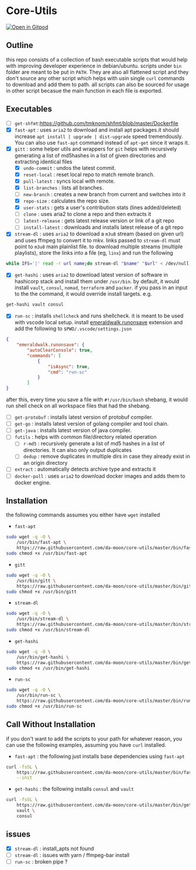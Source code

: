 # Core-Utils

[![Open in Gitpod](https://gitpod.io/button/open-in-gitpod.svg)](https://gitpod.io#https://github.com/da-moon/core-utils)

## Outline

this repo consists of a collection of bash executable scripts that would help with improving developer experience in debian/ubuntu.
scripts under `bin` folder are meant to be put in `PATH`. 
They are also all flattened script and they don't source
any other script which helps with usin single `curl` commands to download and add them to path. 
all scripts can also be sourced for usage in other script becasue the main function in each file is exported.

## Executables

- [ ] `get-shfmt`:https://github.com/tmknom/shfmt/blob/master/Dockerfile
- [x] `fast-apt` : uses `aria2`  to download and install apt packages.it should increase `apt install | upgrade | dist-upgrade` 
speed tremendously. You can also use `fast-apt` command instead of `apt-get` since it wraps it. 
- [x] `gitt` : some helper utils and wrappers for `git`
helps with recursively generating a list of md5hashes in a list of given directories and extracting identical files
    - [x] `undo-commit` : undos the latest commit.
    - [x] `reset-local` : reset local repo to match remote branch.
    - [x] `pull-latest` : syncs local with remote.
    - [x] `list-branches` : lists all branches.
    - [ ] `new-branch` : creates a new branch from current and switches into it
    - [x] `repo-size` : calculates the repo size.
    - [x] `user-stats` : gets a user's contribution stats (lines added/deleted)
    - [ ] `clone` : uses aria2 to clone a repo and then extracts it
    - [ ] `latest-release` : gets latest release version or link of a git repo
    - [ ] `install-latest` : downloads and installs latest release of a git repo
- [x] `stream-dl` : uses `aria2` to download a `m3u8` stream (based on given url) and uses ffmpeg to convert it to mkv.
links passed to `stream-dl` must point to `m3u8` main plainlist file. to download multiple streams (multiple playlists),
store the links into a file (eg, `linx`) and run the following 

```bash
while IFS='|' read -r url name;do stream-dl "$name" "$url" < /dev/null ; done <linx
```

- [x] `get-hashi` : uses `aria2` to download latest version of software in hashicorp stack and install them under `/usr/bin`.
by default, it would install `vault`, `consul`, `nomad`, `terraform` and `packer`. if you pass in an input to the 
the command, it would override install targets. e.g.

```bash
get-hashi vault consul
```

- [x] `run-sc` : installs `shellcheck` and runs shellcheck. it is meant to be used with vscode
local setup. install [emeraldwalk.runonsave](https://marketplace.visualstudio.com/items?itemName=emeraldwalk.RunOnSave)
extension and add the following to `$PWD/.vscode/settings.json`

```json
{
    "emeraldwalk.runonsave": {
        "autoClearConsole": true,
        "commands": [
            {
                "isAsync": true,
                "cmd": "run-sc"
            }
        ]
}
```

after this, every time you save a file with `#!/usr/bin/bash` shebang, it would run shell check on all
workspace files that had the shebang.

- [ ] `get-protobuf` : installs latest version of protobuf compiler.
- [ ] `get-go` : installs latest version of golang compiler and tool chain.
- [ ] `get-java` : installs latest version of java compiler.
- [ ] `futils` : helps with common file/directory related operation
    - [ ] `r-md5` : recursively generate a list of md5 hashes in a list of directories. It can also only output duplicates
    - [ ] `dedup` : remove duplicates in multiple dirs in case they already exist in an origin directory
- [ ] `extract` : automatically detects archive type and extracts it
- [ ] `docker-pull` : uses `aria2`  to download docker images and adds them to docker engine.

## Installation

the following commands assumes you either have `wget` installed

- `fast-apt`

```bash
sudo wget -q -O \
    /usr/bin/fast-apt \
    https://raw.githubusercontent.com/da-moon/core-utils/master/bin/fast-apt && \
sudo chmod +x /usr/bin/fast-apt
```

- `gitt`

```bash
sudo wget -q -O \
    /usr/bin/gitt \
    https://raw.githubusercontent.com/da-moon/core-utils/master/bin/gitt && \
sudo chmod +x /usr/bin/gitt
```

- `stream-dl`

```bash
sudo wget -q -O \
    /usr/bin/stream-dl \
    https://raw.githubusercontent.com/da-moon/core-utils/master/bin/stream-dl && \
sudo chmod +x /usr/bin/stream-dl
```

- `get-hashi`

```bash
sudo wget -q -O \
    /usr/bin/get-hashi \
    https://raw.githubusercontent.com/da-moon/core-utils/master/bin/get-hashi && \
sudo chmod +x /usr/bin/get-hashi
```

- `run-sc`

```bash
sudo wget -q -O \
    /usr/bin/run-sc \
    https://raw.githubusercontent.com/da-moon/core-utils/master/bin/run-sc && \
sudo chmod +x /usr/bin/run-sc
```

## Call Without Installation

if you don't want to add the scripts to your path for whatever reason, you can use the following examples, assuming you have `curl` installed.

- `fast-apt` : the following just installs base dependencies using `fast-apt`

```bash
curl -fsSL \
    https://raw.githubusercontent.com/da-moon/core-utils/master/bin/fast-apt | sudo bash -s -- \
    --init
```

- `get-hashi` : the following installs `consul` and `vault`

```bash
curl -fsSL \
    https://raw.githubusercontent.com/da-moon/core-utils/master/bin/get-hashi | sudo bash -s -- \
    vault \
    consul
```

## issues

- [x] `stream-dl` : install_apts not found
- [ ] `stream-dl` : issues with yarn / ffmpeg-bar install
- [ ] `run-sc` : broken pipe ?
